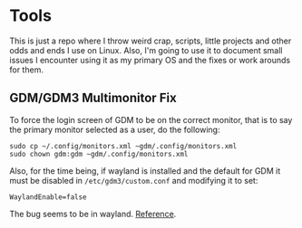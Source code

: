 # Tools

This is just a repo where I throw weird crap, scripts, little projects and
other odds and ends I use on Linux.  Also, I'm going to use it to document
small issues I encounter using it as my primary OS and the fixes or work
arounds for them.

## GDM/GDM3 Multimonitor Fix
To force the login screen of GDM to be on the correct monitor, that is to say
the primary monitor selected as a user, do the following:
```
sudo cp ~/.config/monitors.xml ~gdm/.config/monitors.xml
sudo chown gdm:gdm ~gdm/.config/monitors.xml
```
Also, for the time being, if wayland is installed and the default for GDM it 
must be disabled in `/etc/gdm3/custom.conf` and modifying it to set:
```
WaylandEnable=false
```
The bug seems to be in wayland. [Reference](https://bugzilla.redhat.com/show_bug.cgi?id=1184617#c4).
